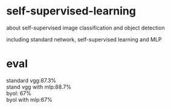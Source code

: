 # self-supervised-learning
about self-supervised image classification and object detection

including standard network, self-supervised learning and MLP
# eval

standard vgg:87.3%  
stand vgg with mlp:88.7%  
byol: 67%  
byol with mlp:67% 
